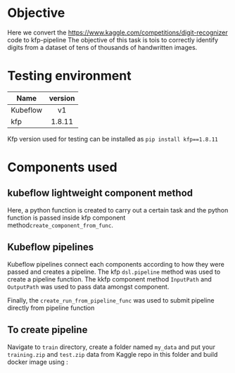 # Objective
Here we convert the https://www.kaggle.com/competitions/digit-recognizer code to kfp-pipeline 
The objective of this task is tois to correctly identify digits from a dataset of tens of thousands of handwritten images.

# Testing environment
| Name        | version           | 
| ------------- |:-------------:|
| Kubeflow      | v1     |
| kfp           | 1.8.11 |


Kfp version used for testing can be installed as `pip install kfp==1.8.11`  

# Components used

## kubeflow lightweight component method
Here, a python function is created to carry out a certain task and the python function is passed inside kfp component method`create_component_from_func`. 


## Kubeflow pipelines
Kubeflow pipelines connect each components according to how they were passed and creates a pipeline. The kfp `dsl.pipeline` method was used to create a pipeline function. The kkfp component method `InputPath` and `OutputPath` was used to pass data amongst component. 

Finally, the  `create_run_from_pipeline_func` was used to submit pipeline directly from pipeline function

## To create pipeline
Navigate to `train` directory, create a folder named `my_data` and put your `training.zip` and `test.zip` data from Kaggle repo in this folder and build docker image using :
